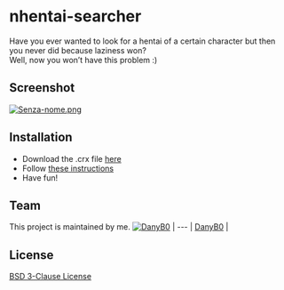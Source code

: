 # nhentai-searcher
Have you ever wanted to look for a hentai of a certain character but then you never did because laziness won?<br>
Well, now you won’t have this problem :)
## Screenshot
[![Senza-nome.png](https://i.postimg.cc/7P52JMCn/Senza-nome.png)](https://postimg.cc/ThXwZbJK)
## Installation
- Download the .crx file [here](https://github.com/DanyB0/Nhentai-searcher/releases/tag/v1.0)
- Follow [these instructions](https://stackoverflow.com/questions/9931906/crx-file-install-in-chrome)
- Have fun!
## Team
This project is maintained by me.
[![DanyB0](https://avatars.githubusercontent.com/u/66164380?s=100)](https://github.com/DanyB0) |
--- |
[DanyB0](https://github.com/DanyB0) |
## License
[BSD 3-Clause License](./LICENSE)

